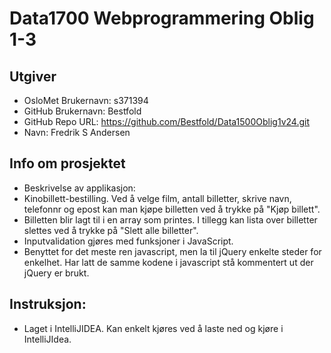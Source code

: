 # Data1700 Webprogrammering Oblig 1-3 
## Utgiver
* OsloMet Brukernavn: s371394
* GitHub Brukernavn: Bestfold
* GitHub Repo URL: https://github.com/Bestfold/Data1500Oblig1v24.git
* Navn: Fredrik S Andersen
  
## Info om prosjektet
* Beskrivelse av applikasjon:
* Kinobillett-bestilling. Ved å velge film, antall billetter, skrive navn, telefonnr og epost kan man kjøpe billetten ved å trykke på "Kjøp billett".
* Billetten blir lagt til i en array som printes. I tillegg kan lista over billetter slettes ved å trykke på "Slett alle billetter".
* Inputvalidation gjøres med funksjoner i JavaScript.
* Benyttet for det meste ren javascript, men la til jQuery enkelte steder for enkelhet. Har latt de samme kodene i javascript stå kommentert ut der jQuery er brukt.


## Instruksjon:
* Laget i IntelliJIDEA. Kan enkelt kjøres ved å laste ned og kjøre i IntelliJIdea.
